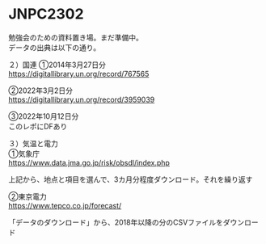 # JNPC2302

勉強会のための資料置き場。まだ準備中。  
データの出典は以下の通り。  

２）国連
①2014年3月27日分  
https://digitallibrary.un.org/record/767565

②2022年3月2日分  
https://digitallibrary.un.org/record/3959039

③2022年10月12日分  
このレポにDFあり  

３）気温と電力  
①気象庁  
https://www.data.jma.go.jp/risk/obsdl/index.php

上記から、地点と項目を選んで、3カ月分程度ダウンロード。それを繰り返す  

②東京電力  
https://www.tepco.co.jp/forecast/

「データのダウンロード」から、2018年以降の分のCSVファイルをダウンロード  
